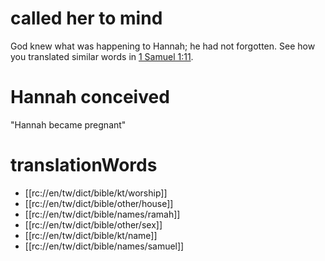 # called her to mind

God knew what was happening to Hannah; he had not forgotten. See how you translated similar words in [1 Samuel 1:11](./11.md).

# Hannah conceived

"Hannah became pregnant"

# translationWords

* [[rc://en/tw/dict/bible/kt/worship]]
* [[rc://en/tw/dict/bible/other/house]]
* [[rc://en/tw/dict/bible/names/ramah]]
* [[rc://en/tw/dict/bible/other/sex]]
* [[rc://en/tw/dict/bible/kt/name]]
* [[rc://en/tw/dict/bible/names/samuel]]